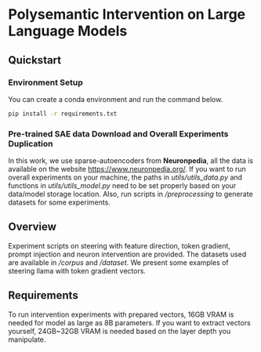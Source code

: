 # Polysemantic Intervention on Large Language Models
## Quickstart
### Environment Setup
You can create a conda environment and run the command below.
```bash
pip install -r requirements.txt
```

### Pre-trained SAE data Download and Overall Experiments Duplication
In this work, we use sparse-autoencoders from **Neuronpedia**, all the data is available on the website <https://www.neuronpedia.org/>. If you want to run overall experiments on your machine, the paths in *utils/utils_data.py* and functions in *utils/utils_model.py* need to be set properly based on your data/model storage location. Also, run scripts in */preprocessing* to generate datasets for some experiments.

## Overview
Experiment scripts on steering with feature direction, token gradient, prompt injection and neuron intervention are provided. The datasets used are available in */corpus* and */dataset*. We present some examples of steering llama with token gradient vectors.

## Requirements
To run intervention experiments with prepared vectors, 16GB VRAM is needed for model as large as 8B parameters. If you want to extract vectors yourself, 24GB~32GB VRAM is needed based on the layer depth you manipulate.
